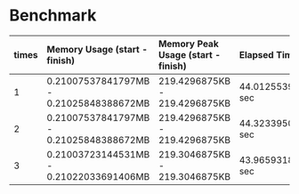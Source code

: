 # Benchmark
| times | Memory Usage (start - finish) | Memory Peak Usage (start - finish) | Elapsed Time |
| :--- | :--- | :--- | :--- |
| 1 | 0.21007537841797MB - 0.21025848388672MB | 219.4296875KB - 219.4296875KB | 44.012553930283 sec |
| 2 | 0.21007537841797MB - 0.21025848388672MB | 219.4296875KB - 219.4296875KB | 44.323395013809 sec |
| 3 | 0.21003723144531MB - 0.21022033691406MB | 219.3046875KB - 219.3046875KB | 43.965931892395 sec |
